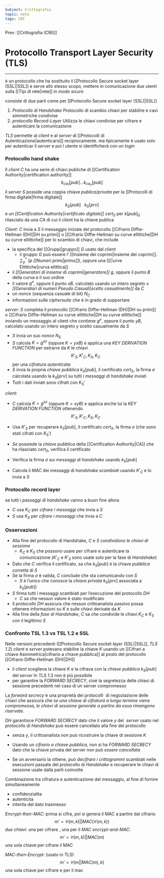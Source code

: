 ```yaml
---
Subject: Crittografia
topic: nota
tags: CRI
---
```


Prev: [[Crittografia (CRI)]]

# Protocollo Transport Layer Security (TLS)
---
è un protocollo che ha sostituito il [[Protocollo Secure socket layer (SSL)|SSL]] e serve allo stesso scopo, mettere in comunicazione due utenti sulla [[Tipi di rete|rete]] in _modo sicuro_

consiste di due parti come per  [[Protocollo Secure socket layer (SSL)|SSL]]
1. _Protocollo di Handshake_ 
	  Protocollo di scambio chiavi per stabilire e cavi simmetriche condivise
2. _protocollo Record-Layer_
	  Utilizza le chiavi condivise per cifrare e autenticare la comunicazione


_TLS_ permette al _client_ e al _server_ di [[Protocolli di Autenticazione|autenticarsi]] reciprocamente. ma tipicamente è usato solo per autenticar il _server_ e poi l utente si identificherà con un _login_

### Protocollo hand shake
Il _client_ $C$ ha una serie di chiavi publiche di [[Certification Authority|certification authority]] $$k_{ca_{1}}[pub]\dots k_{ca_{n}}[pub]$$
il _server_ $S$ posside una coppia chiave _publica/privata_ per la [[Protocolli di firma digitale|firma digitale]] $$k_{S}[pub]\ \ \ k_{S}[prv]$$
e un _[[Certification Authority|certificato digitale]]_ $cert_{S}$ per $k[pub]_{S}$  rilasciato da una _CA_ di cui il _client_ ha la chiave publica


_Client_:
$C$ invia a $S$ il messaggio iniziale del protocollo [[Cifrario Diffie-Hellman (DH)|DH su primi]] o [[Cifrario Diffie-Hellman su curve ellittiche|DH su curve ellittiche]]  per lo scambio di chiavi, che include
-  la specifica del [[Gruppi|gruppo]] $G$ usato dal _client_
	- il gruppo $G$ può essere l’ [[Insieme dei coprimi|insieme dei coprimi]]. $\mathcal{Z}^{*}_{p}$ ($p$ _[[Numeri primi|primo]]_), oppure una [[Curve Ellittiche|curva ellittica]] 
- il _[[Generatori di insieme di coprimi|generatore]]_ $g$, oppure il punto $B$ della curva e il suo ordine
- il valore $g^{x}$, oppure il punto $xB$, calcolato usando un intero segreto $x$ _[[Generatori di numeri Pseudo Casuali|scelto casualmente]]_ da $C$
-  un _nonce_ (sequenza casuale di bit) $N_C$
- informazioni sulle _ciphersuite_ che è in grado di supportare

_server_:
$S$ completa il protocollo [[Cifrario Diffie-Hellman (DH)|DH su primi]] o [[Cifrario Diffie-Hellman su curve ellittiche|DH su curve ellittiche]] inviando un messaggio al client che contiene $g^{y}$, oppure il punto $yB$, calcolato usando un intero segreto $y$ scelto casualmente da $S$
-  $S$ invia un suo _nonce_ $N_S$
-  $S$ calcola $K = g^{xy}$ (oppure $K = yxB$) e applica una _KEY DERIVATION FUNCTION_ per estrarre da $K$ le chiavi
$$K’_{S}, K’_{C}, K_{S}, K_{C}$$
per una _cifratura autenticata_
- $S$ invia la propria _chiave pubblica_ $k_{S}[pub]$, il certificato $cert_{S}$, la firma $\sigma$ calcolata usando la $k_{S}[prv]$ su tutti i _messaggi di handshake_ inviati
 - Tutti i dati inviati sono cifrati con $K_{S}’$

_client_:
- $C$ calcola $K = g^{xy}$ (oppure $K = x y B$) e applica anche lui la _KEY DERIVATION FUNCTION_ ottenendo $$K’_{S}, K’_{C}, K_{S}, K_{C}$$
- Usa $K’_{S}$ per recuperare $k_{S}[pub]$, il certificato $cert_S$, la firma $\sigma$ (che sono stati cifrati con $K_{S}’$) 

-  _Se_ possiede la _chiave pubblica_ della [[Certification Authority|CA]] che ha rilasciato $cert_{S}$, verifica il certificato

- Verifica la firma $\sigma$ sui _messaggi di handshake_ usando $k_{S}[pub]$
- Calcola il _MAC_ dei messaggi di _handshake scambiati_ usando $K’_{C}$ e lo invia a $S$


### Protocollo record layer
se tutti i _passaggi di handshake_ vanno a buon fine allora 
- $C$ usa $K_{C}$ per _cifrare i messaggi_ che invia a $S$
- $S$ usa $K_{S}$  per _cifrare i messaggi_ che invia a $C$


### Osservazioni
- Alla fine del protocollo di Handshake, $C$ e $S$ _condividono le chiavi di sessione_
	-  $K_C$ e $K_S$ che possono usare per cifrare e autenticare la comunicazione ($K’_C$ e $K’_S$ sono usate solo per la fase di _Handshake_)
-  Dato che $C$ verifica il certificato, sa che $k_{S}[pub]$ è la chiave _pubblica corretta_ di $S$
 - Se la firma $\sigma$ è valida, $C$ conclude che sta comunicando con $S$ 
	- $S$ è l’unico che conosce la _chiave privata_ $k_{S}[prv]$ associata a $k_{S}[pub]$) 
- $S$ firma tutti i messaggi scambiati per l’esecuzione del protocollo _DH_
	- $C$ sa che nessun valore è stato modificato 
-  Il _protocollo DH_ assicura che nessun crittoanalista passivo possa ottenere informazioni su $K$ e sulle chiavi derivate da $K$
-  Alla fine della _fase di Handshake_, $C$ sa che condivide le chiavi $K_{C}$ e $K_{S}$ con il legittimo $S$




### Confronto TSL 1.3 vs  TSL 1.2 e SSL 
Nelle versioni precedenti ([[Protocollo Secure socket layer (SSL)|SSL]], _TLS 1.2_) _client_ e _server_ potevano stabilire la chiave $K$ usando un [[Cifrari a chiave Asimmetrica|cifrario a chiave pubblica]] al posto del protocollo [[Cifrario Diffie-Hellman (DH)|DH]]
- il _client_ sceglieva la chiave $K$ e la cifrava con la _chiave pubblica_ $k_{S}[pub]$ del _server_
 In TLS 1.3 non è più possibile
- per garantire la _FORWARD SECRECY_, cioè la segretezza delle chiavi di sessione precedenti nel caso di un server compromesso

La _forward secrecy_ è una proprietà dei protocolli 
di negoziazione delle chiavi che assicura che _se una chiave di cifratura a lungo termine viene compromessa, le chiavi di sessione generate a partire da essa rimangono riservate_.


_DH_ garantisce _FORWARD SECRECY_ dato che il valore $y$ del 
_server_ usato nel protocollo di _Handshake_ può essere cancellato alla fine del protocollo 

- senza $y$, il crittoanalista non può ricostruire la chiave di sessione $K$

- Usando un _cifrario a chiave pubblica_, non si ha _FORWARD SECRECY_ dato che la chiave privata del server non può _essere cancellata_
- Se un avversario la ottiene, può _decifrare i crittogrammi_ scambiati nelle esecuzioni passate del protocollo di _Handshake_ e recuperare le chiavi di sessione usate dalla parti coinvolte



Combinazione tra cifratura e autenticazione del messaggio, al fine di fornire simultaneamente
- confidenzialita
- autenticita
-  interita del dato trasmesso


_Encrypt-then-MAC_:
	prima si cifra, poi si genera il MAC a partire dal cifrario
	$$m’=\mathcal{C}(m,k)|| MAC(\mathcal{C}(m,k))$$
		_due chiavi_: una per cifrare , una per il _MAC_
_encrypt-and-MAC_:
	$$m’=\mathcal{C}(m,k)||MAC(m)$$
	una sola chiave per cifrare il MAC

_MAC-then-Encrypt_: (usato in TLS)
	$$m’=\mathcal{C}(m||MAC(m),k)$$
	una sola chiave per cifrare e per il mac
